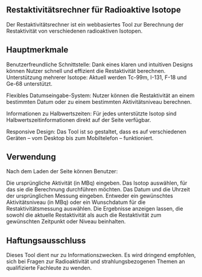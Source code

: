 <h2>Restaktivitätsrechner für Radioaktive Isotope</h2>

Der Restaktivitätsrechner ist ein webbasiertes Tool zur Berechnung der Restaktivität von verschiedenen radioaktiven Isotopen.

<h2>Hauptmerkmale</h2>

Benutzerfreundliche Schnittstelle: Dank eines klaren und intuitiven Designs können Nutzer schnell und effizient die Restaktivität berechnen.
Unterstützung mehrerer Isotope: Aktuell werden Tc-99m, I-131, F-18 und Ge-68 unterstützt.

Flexibles Datumseingabe-System: Nutzer können die Restaktivität an einem bestimmten Datum oder zu einem bestimmten Aktivitätsniveau berechnen.

Informationen zu Halbwertszeiten: Für jedes unterstützte Isotop sind Halbwertszeitinformationen direkt auf der Seite verfügbar.

Responsive Design: Das Tool ist so gestaltet, dass es auf verschiedenen Geräten – vom Desktop bis zum Mobiltelefon – funktioniert.

<h2>Verwendung</h2>
Nach dem Laden der Seite können Benutzer:

Die ursprüngliche Aktivität (in MBq) eingeben.
Das Isotop auswählen, für das sie die Berechnung durchführen möchten.
Das Datum und die Uhrzeit der ursprünglichen Messung eingeben.
Entweder ein gewünschtes Aktivitätsniveau (in MBq) oder ein Wunschdatum für die Restaktivitätsmessung auswählen.
Die Ergebnisse anzeigen lassen, die sowohl die aktuelle Restaktivität als auch die Restaktivität zum gewünschten Zeitpunkt oder Niveau beinhalten.

<h2>Haftungsausschluss</h2>
Dieses Tool dient nur zu Informationszwecken. Es wird dringend empfohlen, sich bei Fragen zur Radioaktivität und strahlungsbezogenen Themen an qualifizierte Fachleute zu wenden.
